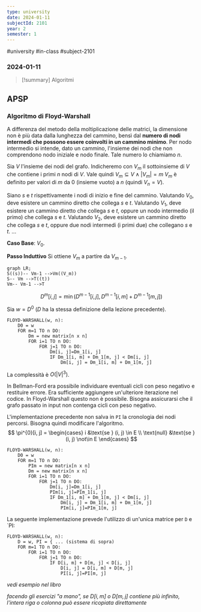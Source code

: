 ```yaml
---
type: university
date: 2024-01-11
subjectId: 2101
year: 2
semester: 1
---
```

#university #in-class #subject-2101
### 2024-01-11
> [!summary] Algoritmi

## APSP
### Algoritmo di Floyd-Warshall
A differenza del metodo della moltiplicazione delle matrici, la dimensione non è più data dalla lunghezza del cammino, bensì dal **numero di nodi intermedi che possono essere coinvolti in un cammino minimo**.
Per nodo intermedio si intende, dato un cammino, l'insieme dei nodi che non comprendono nodo iniziale e nodo finale.
Tale numero lo chiamiamo $n$.

Sia $V$ l'insieme dei nodi del grafo.
Indicheremo con ${} V_{m} {}$ il sottoinsieme di $V$ che contiene i primi $n$ nodi di $V$. Vale quindi $V_{m} \subseteq V \land |V_{m}|=m$ 
${} V_{m}$ è definito per valori di $m$ da $0$ (insieme vuoto) a $n$ (quindi $V_{n}=V$).

Siano $s$ e $t$ rispettivamente i nodi di inizio e fine del cammino.
Valutando $V_{0}$, deve esistere un cammino diretto che collega $s$ e $t$.
Valutando $V_{1}$, deve esistere un cammino diretto che collega $s$ e $t$, oppure un nodo intermedio (il primo) che collega $s$ e $t$.
Valutando ${} V_{2} {}$, deve esistere un cammino diretto che collega $s$ e $t$, oppure due nodi intermedi (i primi due) che collegano $s$ e $t$.
...

**Caso Base**: $V_{0}$.

**Passo Induttivo**
Si ottiene $V_{m}$ a partire da  $V_{m-1}$.
```mermaid
graph LR;
S((s))-- Vm-1 -->Vm((V_m))
S-- Vm -->T((t))
Vm-- Vm-1 -->T
```
$$
D^{m}[i,j]= \min(D^{m-1}[i,j], D^{m-1}[i,m]+D^{m-1}[m,j])
$$

Sia $w=D^{0}$ ($D$ ha la stessa definizione della lezione precedente).
```
FLOYD-WARSHALL(w, n):
	D0 = w
	FOR m=1 TO n DO:
		Dm = new matrix[n x n]
		FOR i=1 TO n DO:
			FOR j=1 TO n DO:
				Dm[i, j]=Dm_1[i, j]
				IF Dm_1[i, m] + Dm_1[m, j] < Dm[i, j]
					Dm[i, j] = Dm_1[i, m] + Dm_1[m, j]
```
La complessità è $O(|V|^{3})$.

In Bellman-Ford era possibile individuare eventuali cicli con peso negativo e restituire errore. Era sufficiente aggiungere un'ulteriore iterazione nel codice.
In Floyd-Warshall questo non è possibile. Bisogna assicurarsi che il grafo passato in input non contenga cicli con peso negativo.

L'implementazione precedente non salva in `PI` la cronologia dei nodi percorsi. Bisogna quindi modificare l'algoritmo.
$$
\pi^{0}[i, j] = \begin{cases}
i &\text{se } (i, j) \in E \\
\text{null} &\text{se } (i, j) \not\in E
\end{cases}
$$

```
FLOYD-WARSHALL(w, n):
	D0 = w
	FOR m=1 TO n DO:
		PIm = new matrix[n x n]
		Dm = new matrix[n x n]
		FOR i=1 TO n DO:
			FOR j=1 TO n DO:
				Dm[i, j]=Dm_1[i, j]
				PIm[i, j]=PIm_1[i, j]
				IF Dm_1[i, m] + Dm_1[m, j] < Dm[i, j]
					Dm[i, j] = Dm_1[i, m] + Dm_1[m, j]
					PIm[i, j]=PIm_1[m, j]
```

La seguente implementazione prevede l'utilizzo di un'unica matrice per `D` e `PI:
```
FLOYD-WARSHALL(w, n):
	D = w, PI = { ... (sistema di sopra)
	FOR m=1 TO n DO:
		FOR i=1 TO n DO:
			FOR j=1 TO n DO:
				IF D[i, m] + D[m, j] < D[i, j]
					D[i, j] = D[i, m] + D[m, j]
					PI[i, j]=PI[m, j]
```

*vedi esempio nel libro*


*facendo gli esercizi "a mano", se $D[i,m]$ o $D[m, j]$ contiene più infinito, l'intera riga o colonna può essere ricopiata direttamente*
